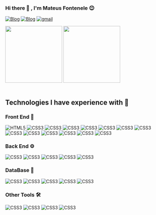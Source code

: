 ### Hi there 👋 , I'm Mateus Fontenele 😊

[![Blog](https://img.shields.io/badge/LinkedIn-0077B5?style=for-the-badge&logo=linkedin&logoColor=white)](https://www.linkedin.com/in/mateus-fontenele-07261a150/)
[![Blog](https://img.shields.io/badge/Instagram-E4405F?style=for-the-badge&logo=instagram&logoColor=white)](https://www.instagram.com/fontinele_mts?igsh=MXZpdnFrcDBxYnV1aw%3D%3D&utm_source=qr)
<a href="mailto:fontinelemateus@gmail.com"><img alt="gmail" src="https://img.shields.io/badge/Gmail-D14836?style=for-the-badge&logo=gmail&logoColor=white" /><a/>

<div>
  <img height="180rem" src="https://github-readme-stats.vercel.app/api?username=MateusFC&show_icons=true&theme=transparent" />
  <img height="180rem" src="https://github-readme-stats.vercel.app/api/top-langs/?username=MateusFC&layout=compact" />
</div>

<div style="display:inline-block"><br/>
  <h2>Technologies I have experience with 🚀</h2>
  <h3>Front End 🦄</h3>
  <img aling="center" alt="HTML5" src="https://img.shields.io/badge/HTML5-E34F26?style=for-the-badge&logo=html5&logoColor=white" />
  <img aling="center" alt="CSS3" src="https://img.shields.io/badge/CSS3-1572B6?style=for-the-badge&logo=css3&logoColor=white" />
  <img aling="center" alt="CSS3" src="https://img.shields.io/badge/Sass-CC6699?style=for-the-badge&logo=sass&logoColor=white" />
  <img aling="center" alt="CSS3" src="https://img.shields.io/badge/Tailwind_CSS-38B2AC?style=for-the-badge&logo=tailwind-css&logoColor=whit" />
  <img aling="center" alt="CSS3" src="https://img.shields.io/badge/Bootstrap-563D7C?style=for-the-badge&logo=bootstrap&logoColor=white" />
  <img aling="center" alt="CSS3" src="https://img.shields.io/badge/styled--components-DB7093?style=for-the-badge&logo=styled-components&logoColor=white" />
  <img aling="center" alt="CSS3" src="https://img.shields.io/badge/Material--UI-0081CB?style=for-the-badge&logo=material-ui&logoColor=white" />
  <img aling="center" alt="CSS3" src="https://img.shields.io/badge/Angular-DD0031?style=for-the-badge&logo=angular&logoColor=white" />
  <img aling="center" alt="CSS3" src="https://img.shields.io/badge/Vue.js-35495E?style=for-the-badge&logo=vue.js&logoColor=4FC08D" />
  <img aling="center" alt="CSS3" src="https://img.shields.io/badge/React-20232A?style=for-the-badge&logo=react&logoColor=61DAFB" />
  <img aling="center" alt="CSS3" src="https://img.shields.io/badge/React_Native-20232A?style=for-the-badge&logo=react&logoColor=61DAFB" />
  <img aling="center" alt="CSS3" src="https://img.shields.io/badge/JavaScript-F7DF1E?style=for-the-badge&logo=javascript&logoColor=black" />
  <img aling="center" alt="CSS3" src="https://img.shields.io/badge/jQuery-0769AD?style=for-the-badge&logo=jquery&logoColor=white" />
  <img aling="center" alt="CSS3" src="https://img.shields.io/badge/React_Router-CA4245?style=for-the-badge&logo=react-router&logoColor=white" />
  <br/>
  <h3>Back End ⚙️</h3>
   <img aling="center" alt="CSS3" src="https://img.shields.io/badge/C%23-239120?style=for-the-badge&logo=c-sharp&logoColor=white" />
   <img aling="center" alt="CSS3" src="https://img.shields.io/badge/Java-ED8B00?style=for-the-badge&logo=openjdk&logoColor=white" />
   <img aling="center" alt="CSS3" src="https://img.shields.io/badge/.NET-5C2D91?style=for-the-badge&logo=.net&logoColor=white" />
   <img aling="center" alt="CSS3" src="https://img.shields.io/badge/Node.js-43853D?style=for-the-badge&logo=node.js&logoColor=white" />
   <img aling="center" alt="CSS3" src="https://img.shields.io/badge/Express.js-404D59?style=for-the-badge" />
  <h3>DataBase 💾</h3>
  <img aling="center" alt="CSS3" src="https://img.shields.io/badge/MongoDB-4EA94B?style=for-the-badge&logo=mongodb&logoColor=white" />
  <img aling="center" alt="CSS3" src="https://img.shields.io/badge/PostgreSQL-316192?style=for-the-badge&logo=postgresql&logoColor=white" />
  <img aling="center" alt="CSS3" src="https://img.shields.io/badge/SQLite-07405E?style=for-the-badge&logo=sqlite&logoColor=white" />
  <img aling="center" alt="CSS3" src="https://img.shields.io/badge/MySQL-005C84?style=for-the-badge&logo=mysql&logoColor=white" />
   <img aling="center" alt="CSS3" src="https://img.shields.io/badge/Microsoft%20SQL%20Server-CC2927?style=for-the-badge&logo=microsoft%20sql%20server&logoColor=white" />
  <h3>Other Tools 🛠️</h3>
  <img aling="center" alt="CSS3" src="https://img.shields.io/badge/Microsoft_Azure-0089D6?style=for-the-badge&logo=microsoft-azure&logoColor=white" />
  <img aling="center" alt="CSS3" src="https://img.shields.io/badge/GitLab-330F63?style=for-the-badge&logo=gitlab&logoColor=white" />
  <img aling="center" alt="CSS3" src="https://img.shields.io/badge/Bitbucket-0747a6?style=for-the-badge&logo=bitbucket&logoColor=white"/>
  <img aling="center" alt="CSS3" src="https://img.shields.io/badge/GIT-E44C30?style=for-the-badge&logo=git&logoColor=white"/>
</div>

